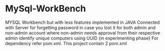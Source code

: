 # MySql-WorkBench

MYSQL Workbench but with less features implemented in JAVA Connected with Server for forgetting password in case you
lost it for both admin and non-admin account where non-admin needs approval from their respective admin identify unique computers using UUID {in experimenting phase}
For dependency refer pom.xml. This project contain 2 pom.xml
